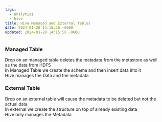 ```yaml
---
tags:
  - analytics
  - hive
title: Hive Managed and External Tables
date: 2024-01-28 14:15:56 -0600
updated: 2024-01-28 14:15:56 -0600
---
```


### Managed Table

Drop on an managed table deletes the metadata from the metastore as well as the data from HDFS  
In Managed Table we create the schema and then insert data into it  
Hive manages the Data and the metadata

### External Table

Drop on an external table will cause the metadata to be deleted but not the actual data  
In external we create the structure on top of already existing data  
Hive only manages the Metadata
